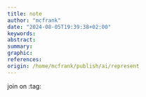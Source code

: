 ```yaml
---
title: note
author: "mcfrank"
date: "2024-08-05T19:39:38+02:00"
keywords:
abstract:
summary:
graphic:
references: 
origin: /home/mcfrank/publish/ai/represent
---
```

join on :tag: 